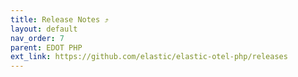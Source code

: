 ```yaml
---
title: Release Notes ⤴
layout: default
nav_order: 7
parent: EDOT PHP
ext_link: https://github.com/elastic/elastic-otel-php/releases
---
```

